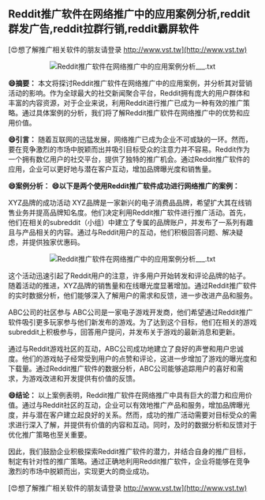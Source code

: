 ## **Reddit推广软件在网络推广中的应用案例分析,reddit群发广告,reddit拉群行销,reddit霸屏软件**

[😍想了解推广相关软件的朋友请登录 http://www.vst.tw](http://www.vst.tw)

 <center><img src="https://vst.tw/MP4/tuiguang/png/4.png" alt="Reddit推广软件在网络推广中的应用案例分析___.txt"></center>

**😄摘要：**
本文将探讨Reddit推广软件在网络推广中的应用案例，并分析其对营销活动的影响。作为全球最大的社交新闻聚合平台，Reddit拥有庞大的用户群体和丰富的内容资源，对于企业来说，利用Reddit进行推广已成为一种有效的推广策略。通过具体案例的分析，我们将了解Reddit推广软件在网络推广中的优势和应用价值。

**😄引言：**
随着互联网的迅猛发展，网络推广已成为企业不可或缺的一环。然而，要在竞争激烈的市场中脱颖而出并吸引目标受众的注意力并不容易。Reddit作为一个拥有数亿用户的社交平台，提供了独特的推广机会。通过Reddit推广软件的应用，企业可以更好地与潜在客户互动，增加品牌曝光度和销售量。

**😄案例分析：**
**😄以下是两个使用Reddit推广软件成功进行网络推广的案例：**

XYZ品牌的成功活动 XYZ品牌是一家新兴的电子消费品品牌，希望扩大其在线销售业务并提高品牌知名度。他们决定利用Reddit推广软件进行推广活动。首先，他们在相关的subreddit（小组）中建立了专属的品牌账户，并发布了一系列有趣且与产品相关的内容。通过与Reddit用户的互动，他们积极回答问题、解决疑虑，并提供独家优惠码。

 <center><img src="https://vst.tw/MP4/tuiguang/png/7.png" alt="Reddit推广软件在网络推广中的应用案例分析___.txt"></center>

这个活动迅速引起了Reddit用户的注意，许多用户开始转发和评论品牌的帖子。随着活动的推进，XYZ品牌的销售量和在线曝光度显著增加。通过Reddit推广软件的实时数据分析，他们能够深入了解用户的需求和反馈，进一步改进产品和服务。

ABC公司的社区参与 ABC公司是一家电子游戏开发商，他们希望通过Reddit推广软件吸引更多玩家参与他们新发布的游戏。为了达到这个目标，他们在相关的游戏subreddit上积极参与，回答用户提问，并发布关于游戏的最新消息和更新。

通过与Reddit游戏社区的互动，ABC公司成功地建立了良好的声誉和用户忠诚度。他们的游戏帖子经常受到用户的点赞和评论，这进一步增加了游戏的曝光度和下载量。通过Reddit推广软件的数据分析，ABC公司能够追踪用户的喜好和需求，为游戏改进和开发提供有价值的反馈。

**😄结论：**
以上案例表明，Reddit推广软件在网络推广中具有巨大的潜力和应用价值。通过与Reddit社区的互动，企业可以有效地推广产品和服务，增加品牌曝光度，并与潜在客户建立起良好的关系。然而，成功的推广活动需要对目标受众的需求进行深入了解，并提供有价值的内容和互动。同时，及时的数据分析和反馈对于优化推广策略也至关重要。

因此，我们鼓励企业积极探索Reddit推广软件的潜力，并结合自身的推广目标，制定有针对性的推广策略。通过正确地利用Reddit推广软件，企业将能够在竞争激烈的市场中脱颖而出，实现更大的商业成功。

[😍想了解推广相关软件的朋友请登录 http://www.vst.tw](http://www.vst.tw)



